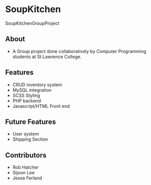 # SoupKitchen
SoupKitchenGroupProject

## About
- A Group project done collaboratively by Computer Programming students at St.Lawrence College.

## Features
- CRUD inventory system
- MySQL integration
- SCSS Styling
- PHP backend
- Javascript/HTML Front end

## Future Features
- User system
- Shipping Section


## Contributors
- Rob Hatcher
- Sijoon Lee
- Jesse Ferland
